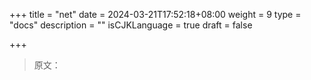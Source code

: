 +++
title = "net"
date = 2024-03-21T17:52:18+08:00
weight = 9
type = "docs"
description = ""
isCJKLanguage = true
draft = false

+++

> 原文：
